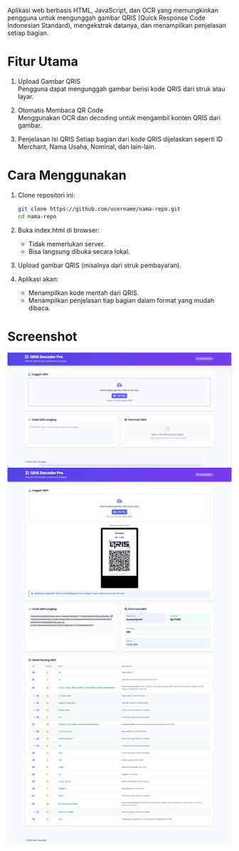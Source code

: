 Aplikasi web berbasis HTML, JavaScript, dan OCR yang memungkinkan pengguna untuk mengunggah gambar QRIS (Quick Response Code Indonesian Standard), mengekstrak datanya, dan menampilkan penjelasan setiap bagian.

# Fitur Utama
1. Upload Gambar QRIS  
Pengguna dapat mengunggah gambar berisi kode QRIS dari struk atau layar.

1. Otomatis Membaca QR Code  
Menggunakan OCR dan decoding untuk mengambil konten QRIS dari gambar.

1. Penjelasan Isi QRIS
Setiap bagian dari kode QRIS dijelaskan seperti ID Merchant, Nama Usaha, Nominal, dan lain-lain.

# Cara Menggunakan  
1. Clone repositori ini:

    ```bash
    git clone https://github.com/username/nama-repo.git
    cd nama-repo
    ```

1. Buka index.html di browser:  

    - Tidak memerlukan server.  
    - Bisa langsung dibuka secara lokal.

1. Upload gambar QRIS (misalnya dari struk pembayaran).

1. Aplikasi akan:  
    - Menampilkan kode mentah dari QRIS.
    - Menampilkan penjelasan tiap bagian dalam format yang mudah dibaca.

# Screenshot
![alt text](img/demo_1.png)
![alt text](img/demo_2.png)
